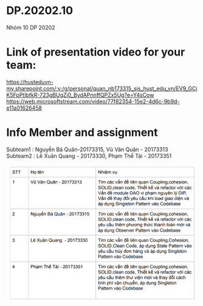 # DP.20202.10
Nhóm 10 DP 20202

# Link of presentation video for your team: 
https://husteduvn-my.sharepoint.com/:v:/g/personal/quan_nb173315_sis_hust_edu_vn/EV9_GCjK5FpPtlbfkR-723gBUgZi0_BydAPnnffQPZx5Ug?e=Y4sCow
<br/>
https://web.microsoftstream.com/video/77f82354-15e2-4d6c-9b9d-e11a01626458

# Info Member and assignment

Subteam1 : Nguyễn Bá Quân-20173315, Vũ Văn Quân - 20173313
<br/>
Subteam2 : Lê Xuân Quang  - 20173330, Phạm Thế Tài - 20173351

![name-of-you-image](https://github.com/moonelite99/DP.20202.10/blob/master/design/assignment.png)
